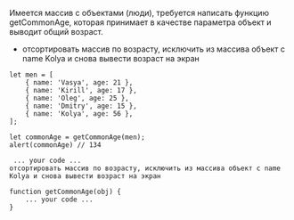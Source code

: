 Имеется массив с объектами (люди), требуется написать функцию getCommonAge, которая принимает в качестве параметра объект и выводит общий возраст.


- отсортировать массив по возрасту, исключить из массива объект с name Kolya и снова вывести возраст на экран
    
```
let men = [
    { name: 'Vasya', age: 21 },
    { name: 'Kirill', age: 17 },
    { name: 'Oleg', age: 25 },
    { name: 'Dmitry', age: 15 },
    { name: 'Kolya', age: 56 },
];

let commonAge = getCommonAge(men); 
alert(commonAge) // 134

 ... your code ...
отсортировать массив по возрасту, исключить из массива объект с name Kolya и снова вывести возраст на экран

function getCommonAge(obj) {
    ... your code ...
}

```